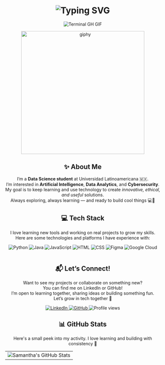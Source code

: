 <div align="center">
  <h1>
    <img src="https://readme-typing-svg.herokuapp.com?font=Jetbrains+mono&size=40&duration=3000&color=fcfcfc&center=true&vCenter=true&width=435&lines=Hey!+I'm+Samantha;This+is...;my+GitHub." alt="Typing SVG"/>
  </h1>
  <p><img src="termina-gh.gif" alt="Terminal GH GIF" /></p>
</div>

<div align="center">

  <img src="https://github.com/user-attachments/assets/4b9fa3d5-1783-4e00-835c-5a625b55d07c" alt="giphy" width="400"/>

  <h2>✨ About Me</h2>
  
  <p align="center">
    I’m a <strong>Data Science student</strong> at Universidad Latinoamericana 🇲🇽.<br>
    I’m interested in <strong>Artificial Intelligence</strong>, <strong>Data Analytics</strong>, and <strong>Cybersecurity</strong>.<br>
    My goal is to keep learning and use technology to create <em>innovative, ethical, and useful</em> solutions.<br>
    Always exploring, always learning — and ready to build cool things 💻🌱
  </p>

</div>

<div align="center">

  <h2 align="center">💻 Tech Stack</h2>

  <p>
    I love learning new tools and working on real projects to grow my skills.<br>
    Here are some technologies and platforms I have experience with:
  </p>

  <div align="center">
    <img src="https://img.shields.io/badge/Python-3776AB?style=for-the-badge&logo=python&logoColor=white" alt="Python"/>
    <img src="https://img.shields.io/badge/Java-ED8B00?style=for-the-badge&logo=openjdk&logoColor=white" alt="Java" />
    <img src="https://img.shields.io/badge/JavaScript-F7DF1E?style=for-the-badge&logo=javascript&logoColor=black" alt="JavaScript"/>
    <img src="https://img.shields.io/badge/HTML-e34c26?style=for-the-badge&logo=html5&logoColor=white" alt="HTML"/>
    <img src="https://img.shields.io/badge/CSS3-1572B6?style=for-the-badge&logo=css3&logoColor=white" alt="CSS"/>
    <img src="https://img.shields.io/badge/figma-%23F24E1E.svg?style=for-the-badge&logo=figma&logoColor=white" alt="Figma"/>
    <img src="https://img.shields.io/badge/Google_Cloud-4285F4?style=for-the-badge&logo=google-cloud&logoColor=white" alt="Google Cloud"/>
  </div>

</div>

<br>

<div align="center">

  <h2 align="center">📬 Let’s Connect!</h2>
  
  <p>
    Want to see my projects or collaborate on something new?<br>
    You can find me on LinkedIn or GitHub! <br>
    I’m open to learning together, sharing ideas or building something fun. <br>
    Let’s grow in tech together 🌟
  </p>

  <div align="center">
    <a href="https://www.linkedin.com/in/samanthamunguia/" target="_blank">
      <img src="https://img.shields.io/badge/LinkedIn-Samantha Munguía-0077B5?style=for-the-badge&logo=linkedin&logoColor=white" alt="LinkedIn"/>
    </a>
    <a href="https://github.com/samantha09s" target="_blank">
      <img src="https://img.shields.io/badge/GitHub-samantha09s-333333?style=for-the-badge&logo=github&logoColor=white" alt="GitHub"/>
    </a>
    <img src="https://komarev.com/ghpvc/?username=samantha09s&style=for-the-badge" alt="Profile views" />
  </div>

</div>

<div align="center">

  <h2 align="center">📊 GitHub Stats</h2>
  <p>Here's a small peek into my activity. I love learning and building with consistency 🚀</p>

 <table align="center" width="100%" height="100%" >
    <tr>
       <td><img style="border: none;" src="https://github-profile-summary-cards.vercel.app/api/cards/profile-details?username=samantha09s&theme=github_dark" alt="Samantha's GitHub Stats"/></td>
    </tr>
 </table>

 <table align="center" width="100%" height="100%" >
    <tr>
        <td><img style="border: none;" src="https://github-profile-summary-cards.vercel.app/api/cards/stats?username=samantha09s&theme=github_dark" alt="GitHub Stats"/></td>
        <td><img style="border: none;" src="https://github-profile-summary-cards.vercel.app/api/cards/productive-time?username=samantha09s&theme=github_dark&utcOffset=10" alt="Most Active Time"/>
        <td><img style="border: none;" src="https://github-profile-summary-cards.vercel.app/api/cards/repos-per-language?username=samantha09s&theme=github_dark" alt="Repos by Language"/></td>
        <td><img style="border: none;" src="https://github-profile-summary-cards.vercel.app/api/cards/most-commit-language?username=samantha09s&theme=github_dark" alt="Most Used Language"/></td>
    </tr>
 </table>

</div>
